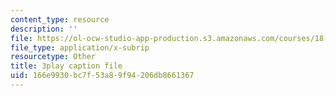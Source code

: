 ```yaml
---
content_type: resource
description: ''
file: https://ol-ocw-studio-app-production.s3.amazonaws.com/courses/18-065-matrix-methods-in-data-analysis-signal-processing-and-machine-learning-spring-2018/166e9930bc7f53a89f94206db8661367_MuEW9pG9oxE.vtt
file_type: application/x-subrip
resourcetype: Other
title: 3play caption file
uid: 166e9930-bc7f-53a8-9f94-206db8661367
---
```

